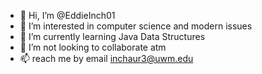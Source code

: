 - 👋 Hi, I’m @EddieInch01
- 👀 I’m interested in computer science and modern issues
- 🌱 I’m currently learning Java Data Structures
- 💞️ I’m not looking to collaborate atm 
- 📫  reach me by email inchaur3@uwm.edu

<!---
EddieInch01/EddieInch01 is a ✨ special ✨ repository because its `README.md` (this file) appears on your GitHub profile.
You can click the Preview link to take a look at your changes.
--->

